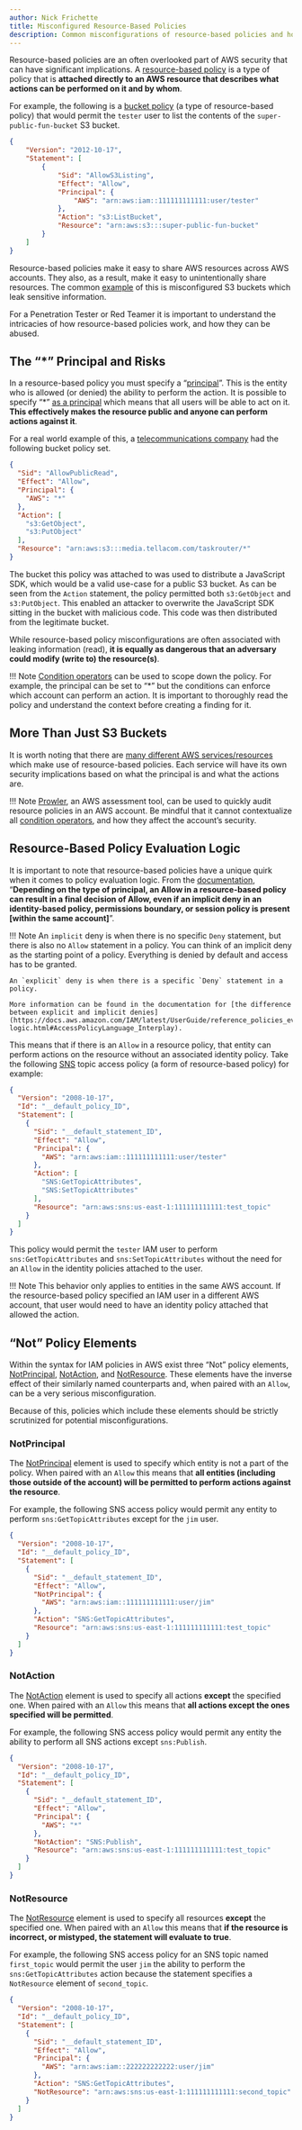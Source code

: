 ```yaml
---
author: Nick Frichette
title: Misconfigured Resource-Based Policies
description: Common misconfigurations of resource-based policies and how they can be abused.
---
```


Resource-based policies are an often overlooked part of AWS security that can have significant implications. A [resource-based policy](https://docs.aws.amazon.com/IAM/latest/UserGuide/access_policies_identity-vs-resource.html) is a type of policy that is **attached directly to an AWS resource that describes what actions can be performed on it and by whom**. 

For example, the following is a [bucket policy](https://docs.aws.amazon.com/AmazonS3/latest/userguide/example-bucket-policies.html) (a type of resource-based policy) that would permit the `tester` user to list the contents of the `super-public-fun-bucket` S3 bucket.

```json
{
    "Version": "2012-10-17",
    "Statement": [
        {
            "Sid": "AllowS3Listing",
            "Effect": "Allow",
            "Principal": {
                "AWS": "arn:aws:iam::111111111111:user/tester"
            },
            "Action": "s3:ListBucket",
            "Resource": "arn:aws:s3:::super-public-fun-bucket"
        }
    ]
}
```

Resource-based policies make it easy to share AWS resources across AWS accounts. They also, as a result, make it easy to unintentionally share resources. The common [example](https://www.theregister.com/2020/08/03/leaky_s3_buckets/) of this is misconfigured S3 buckets which leak sensitive information. 

For a Penetration Tester or Red Teamer it is important to understand the intricacies of how resource-based policies work, and how they can be abused.

## The “*” Principal and Risks

In a resource-based policy you must specify a “[principal](https://docs.aws.amazon.com/IAM/latest/UserGuide/reference_policies_elements_principal.html#Principal_specifying)”. This is the entity who is allowed (or denied) the ability to perform the action. It is possible to specify “\*” [as a principal](https://docs.aws.amazon.com/IAM/latest/UserGuide/reference_policies_elements_principal.html#principal-anonymous) which means that all users will be able to act on it. **This effectively makes the resource public and anyone can perform actions against it**.

For a real world example of this, a [telecommunications company](https://www.twilio.com/blog/incident-report-taskrouter-js-sdk-july-2020) had the following bucket policy set.

```json
{
  "Sid": "AllowPublicRead",
  "Effect": "Allow",
  "Principal": {
    "AWS": "*"
  },
  "Action": [
    "s3:GetObject",
    "s3:PutObject"
  ],
  "Resource": "arn:aws:s3:::media.tellacom.com/taskrouter/*"
}
```

The bucket this policy was attached to was used to distribute a JavaScript SDK, which would be a valid use-case for a public S3 bucket. As can be seen from the `Action` statement, the policy permitted both `s3:GetObject` and `s3:PutObject`. This enabled an attacker to overwrite the JavaScript SDK sitting in the bucket with malicious code. This code was then distributed from the legitimate bucket.

While resource-based policy misconfigurations are often associated with leaking information (read), **it is equally as dangerous that an adversary could modify (write to) the resource(s)**.

!!! Note
    [Condition operators](https://docs.aws.amazon.com/IAM/latest/UserGuide/reference_policies_elements_condition_operators.html) can be used to scope down the policy. For example, the principal can be set to “\*” but the conditions can enforce which account can perform an action. It is important to thoroughly read the policy and understand the context before creating a finding for it. 

## More Than Just S3 Buckets

It is worth noting that there are [many different AWS services/resources](https://docs.aws.amazon.com/IAM/latest/UserGuide/reference_aws-services-that-work-with-iam.html) which make use of resource-based policies. Each service will have its own security implications based on what the principal is and what the actions are. 

!!! Note
    [Prowler](https://github.com/prowler-cloud/prowler), an AWS assessment tool, can be used to quickly audit resource policies in an AWS account. Be mindful that it cannot contextualize all [condition operators](https://docs.aws.amazon.com/IAM/latest/UserGuide/reference_policies_elements_condition_operators.html), and how they affect the account’s security.

## Resource-Based Policy Evaluation Logic

It is important to note that resource-based policies have a unique quirk when it comes to policy evaluation logic. From the [documentation](https://docs.aws.amazon.com/IAM/latest/UserGuide/reference_policies_evaluation-logic.html#policy-eval-denyallow), “**Depending on the type of principal, an Allow in a resource-based policy can result in a final decision of Allow, even if an implicit deny in an identity-based policy, permissions boundary, or session policy is present [within the same account]**”.

!!! Note
    An `implicit` deny is when there is no specific `Deny` statement, but there is also no `Allow` statement in a policy. You can think of an implicit deny as the starting point of a policy. Everything is denied by default and access has to be granted.

    An `explicit` deny is when there is a specific `Deny` statement in a policy. 

    More information can be found in the documentation for [the difference between explicit and implicit denies](https://docs.aws.amazon.com/IAM/latest/UserGuide/reference_policies_evaluation-logic.html#AccessPolicyLanguage_Interplay).

This means that if there is an `Allow` in a resource policy, that entity can perform actions on the resource without an associated identity policy. Take the following [SNS](https://aws.amazon.com/sns/) topic access policy (a form of resource-based policy) for example:

```json
{
  "Version": "2008-10-17",
  "Id": "__default_policy_ID",
  "Statement": [
    {
      "Sid": "__default_statement_ID",
      "Effect": "Allow",
      "Principal": {
        "AWS": "arn:aws:iam::111111111111:user/tester"
      },
      "Action": [
        "SNS:GetTopicAttributes",
        "SNS:SetTopicAttributes"
      ],
      "Resource": "arn:aws:sns:us-east-1:111111111111:test_topic"
    }
  ]
}
```
This policy would permit the `tester` IAM user to perform `sns:GetTopicAttributes` and `sns:SetTopicAttributes` without the need for an `Allow` in the identity policies attached to the user.

!!! Note
    This behavior only applies to entities in the same AWS account. If the resource-based policy specified an IAM user in a different AWS account, that user would need to have an identity policy attached that allowed the action.

## “Not” Policy Elements

Within the syntax for IAM policies in AWS exist three “Not” policy elements, [NotPrincipal](https://docs.aws.amazon.com/IAM/latest/UserGuide/reference_policies_elements_notprincipal.html), [NotAction](https://docs.aws.amazon.com/IAM/latest/UserGuide/reference_policies_elements_notaction.html), and [NotResource](https://docs.aws.amazon.com/IAM/latest/UserGuide/reference_policies_elements_notresource.html). These elements have the inverse effect of their similarly named counterparts and, when paired with an `Allow`, can be a very serious misconfiguration.

Because of this, policies which include these elements should be strictly scrutinized for potential misconfigurations.

### NotPrincipal

The [NotPrincipal](https://docs.aws.amazon.com/IAM/latest/UserGuide/reference_policies_elements_notprincipal.html) element is used to specify which entity is not a part of the policy. When paired with an `Allow` this means that **all entities (including those outside of the account) will be permitted to perform actions against the resource**.

For example, the following SNS access policy would permit any entity to perform `sns:GetTopicAttributes` except for the `jim` user.

```json
{
  "Version": "2008-10-17",
  "Id": "__default_policy_ID",
  "Statement": [
    {
      "Sid": "__default_statement_ID",
      "Effect": "Allow",
      "NotPrincipal": {
        "AWS": "arn:aws:iam::111111111111:user/jim"
      },
      "Action": "SNS:GetTopicAttributes",
      "Resource": "arn:aws:sns:us-east-1:111111111111:test_topic"
    }
  ]
}
```

### NotAction
The [NotAction](https://docs.aws.amazon.com/IAM/latest/UserGuide/reference_policies_elements_notaction.html) element is used to specify all actions **except** the specified one. When paired with an `Allow` this means that **all actions except the ones specified will be permitted**. 

For example, the following SNS access policy would permit any entity the ability to perform all SNS actions except `sns:Publish`.

```json
{
  "Version": "2008-10-17",
  "Id": "__default_policy_ID",
  "Statement": [
    {
      "Sid": "__default_statement_ID",
      "Effect": "Allow",
      "Principal": {
        "AWS": "*"
      },
      "NotAction": "SNS:Publish",
      "Resource": "arn:aws:sns:us-east-1:111111111111:test_topic"
    }
  ]
}
``` 

### NotResource
The [NotResource](https://docs.aws.amazon.com/IAM/latest/UserGuide/reference_policies_elements_notresource.html) element is used to specify all resources **except** the specified one. When paired with an `Allow` this means that **if the resource is incorrect, or mistyped, the statement will evaluate to true**.

For example, the following SNS access policy for an SNS topic named `first_topic` would permit the user `jim` the ability to perform the `sns:GetTopicAttributes` action because the statement specifies a `NotResource` element of `second_topic`.

```json
{
  "Version": "2008-10-17",
  "Id": "__default_policy_ID",
  "Statement": [
    {
      "Sid": "__default_statement_ID",
      "Effect": "Allow",
      "Principal": {
        "AWS": "arn:aws:iam::222222222222:user/jim"
      },
      "Action": "SNS:GetTopicAttributes",
      "NotResource": "arn:aws:sns:us-east-1:111111111111:second_topic"
    }
  ]
}
```